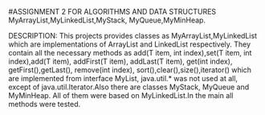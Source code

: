 #ASSIGNMENT 2 FOR ALGORITHMS AND DATA STRUCTURES
 MyArrayList,MyLinkedList,MyStack, MyQueue,MyMinHeap.

 DESCRIPTION:
 This projects provides classes as  MyArrayList,MyLinkedList which are implementations of  ArrayList and LinkedList respectively. They 
contain all the necessary methods as add(T item, int index),set(T item, int index),add(T item), addFirst(T item), addLast(T item), get(int index), getFirst(),getLast(), remove(int index), sort(),clear(),size(),iterator() which are implemented from interface  MyList, java.util.* was not used at all, except of java.util.Iterator.Also there are classes MyStack, MyQueue and MyMinHeap. All of them were based on MyLinkedList.In the main all methods were tested.





